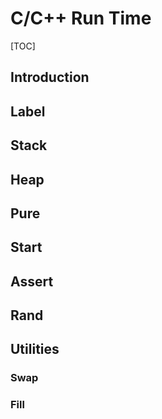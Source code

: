 # C/C++ Run Time

[TOC]

## Introduction

## Label

## Stack

## Heap

## Pure

## Start

## Assert

## Rand

## Utilities

### Swap

### Fill
